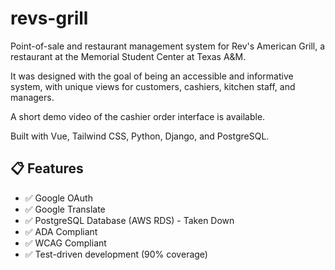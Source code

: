 # revs-grill

Point-of-sale and restaurant management system for Rev's American Grill, a restaurant at the Memorial Student Center at Texas A&M.

It was designed with the goal of being an accessible and informative system, with unique views for customers, cashiers, kitchen staff, and managers.

A short demo video of the cashier order interface is available.

Built with Vue, Tailwind CSS, Python, Django, and PostgreSQL.

## 📋 Features

- ✅ Google OAuth
- ✅ Google Translate
- ✅ PostgreSQL Database (AWS RDS) - Taken Down
- ✅ ADA Compliant
- ✅ WCAG Compliant
- ✅ Test-driven development (90% coverage)
